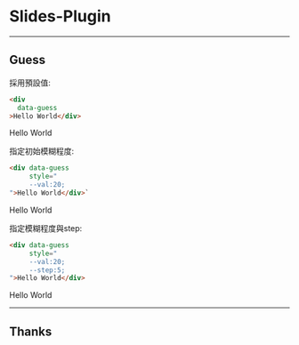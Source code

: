 # Slides-Plugin

---

## Guess

<section data-auto-animate>

採用預設值:
```html [|2]
<div
  data-guess
>Hello World</div>
```

<div data-guess>Hello World</div>
</section>

<section data-auto-animate>

指定初始模糊程度:

```html [|2|3]
<div data-guess
     style="
     --val:20;
">Hello World</div>`
```

<div data-guess style="--val:20">Hello World</div>
</section>

<section data-auto-animate>

指定模糊程度與step:
```html [1: 2-3|4|2-4]
<div data-guess
     style="
     --val:20;
     --step:5;
">Hello World</div>
```
<div data-guess style="--val:20;--step:5">Hello World</div>
</section>

---

## Thanks

